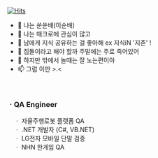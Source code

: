 [![Hits](https://hits.seeyoufarm.com/api/count/incr/badge.svg?url=https%3A%2F%2Fgithub.com%2FSsunLee&count_bg=%23286892&title_bg=%232E8AE5&icon=csharp.svg&icon_color=%23FFFFFF&title=Visit&edge_flat=true)](https://github.com/SsunLee)

- 👋 나는 쑨쑨배(이순배)
- 👀 나는 매크로에 관심이 많고 
- 👀 남에게 지식 공유하는 걸 좋아해 ex 지식iN '지존' !
- 🌱 집돌이라고 해야 할까 주말에는 주로 죽어있어
- 💞️ 하지만 밖에서 놀때는 잘 노는편이야 
- 📫 그럼 이만 >.<

<!---
SsunLee/SsunLee is a ✨ special ✨ repository because its `README.md` (this file) appears on your GitHub profile.
You can click the Preview link to take a look at your changes.
--->
<br>
<h3>ㆍQA Engineer </h3>
<p> &nbsp;&nbsp;&nbsp;&nbsp;ㆍ 자율주행로봇 플랫폼 QA <br>
    &nbsp;&nbsp;&nbsp;&nbsp;ㆍ .NET 개발자 (C#, VB.NET) <br>
    &nbsp;&nbsp;&nbsp;&nbsp;ㆍ LG전자 모바일 단말 검증 <br>
    &nbsp;&nbsp;&nbsp;&nbsp;ㆍ NHN 한게임 QA 
</p>

